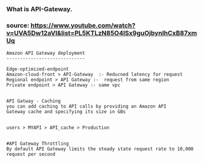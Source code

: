 ### What is API-Gateway.
### source: https://www.youtube.com/watch?v=UVA5Dw12aVI&list=PL5KTLzN85O4ISx9guOjbynlhCxB87xmUq
```
Amazon API Gateway deployment
-----------------------------

Edge-optimized-endpoint 
Amazon-cloud-front > API-Gateway  :- Reducned latency for request
Regional endpoint > API Gateway :-  request from same region
Private endpoint > API Gateway :- same vpc


API Gatway - Caching 
you can add caching to API calls by providing an Amazon API
Gateway cache and specifying its size in GBs


users > MYAPI > API_cache > Production 


#API Gateway Throttling
By default API Gateway limits the steady state request rate to 10,000 request per second
```
